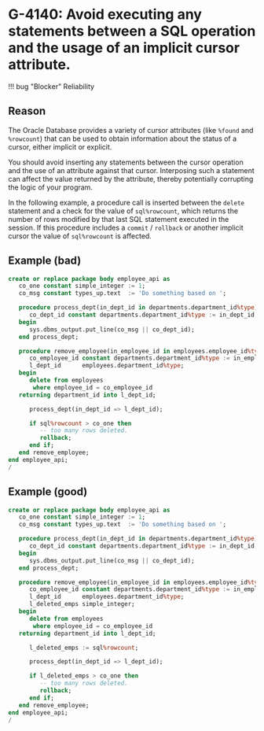 # G-4140: Avoid executing any statements between a SQL operation and the usage of an implicit cursor attribute.

!!! bug "Blocker"
    Reliability

## Reason

The Oracle Database provides a variety of cursor attributes (like `%found` and `%rowcount`) that can be used to obtain information about the status of a cursor, either implicit or explicit. 

You should avoid inserting any statements between the cursor operation and the use of an attribute against that cursor. Interposing such a statement can affect the value returned by the attribute, thereby potentially corrupting the logic of your program. 

In the following example, a procedure call is inserted between the `delete` statement and a check for the value of `sql%rowcount`, which returns the number of rows modified by that last SQL statement executed in the session. If this procedure includes a `commit` / `rollback` or another implicit cursor the value of `sql%rowcount` is affected.


## Example (bad)

``` sql hl_lines="19-21"
create or replace package body employee_api as
   co_one constant simple_integer := 1;
   co_msg constant types_up.text  := 'Do something based on ';

   procedure process_dept(in_dept_id in departments.department_id%type) is
      co_dept_id constant departments.department_id%type := in_dept_id;
   begin
      sys.dbms_output.put_line(co_msg || co_dept_id);
   end process_dept;

   procedure remove_employee(in_employee_id in employees.employee_id%type) is
      co_employee_id constant departments.department_id%type := in_employee_id;
      l_dept_id      employees.department_id%type;
   begin
      delete from employees
       where employee_id = co_employee_id
   returning department_id into l_dept_id;

      process_dept(in_dept_id => l_dept_id);

      if sql%rowcount > co_one then
         -- too many rows deleted. 
         rollback;
      end if;
   end remove_employee;
end employee_api;
/
```

## Example (good)

``` sql hl_lines="20-24"
create or replace package body employee_api as
   co_one constant simple_integer := 1;
   co_msg constant types_up.text  := 'Do something based on ';

   procedure process_dept(in_dept_id in departments.department_id%type) is
      co_dept_id constant departments.department_id%type := in_dept_id;
   begin
      sys.dbms_output.put_line(co_msg || co_dept_id);
   end process_dept;

   procedure remove_employee(in_employee_id in employees.employee_id%type) is
      co_employee_id constant departments.department_id%type := in_employee_id;
      l_dept_id      employees.department_id%type;
      l_deleted_emps simple_integer;
   begin
      delete from employees
       where employee_id = co_employee_id
   returning department_id into l_dept_id;

      l_deleted_emps := sql%rowcount;

      process_dept(in_dept_id => l_dept_id);

      if l_deleted_emps > co_one then
         -- too many rows deleted. 
         rollback;
      end if;
   end remove_employee;
end employee_api;
/
```